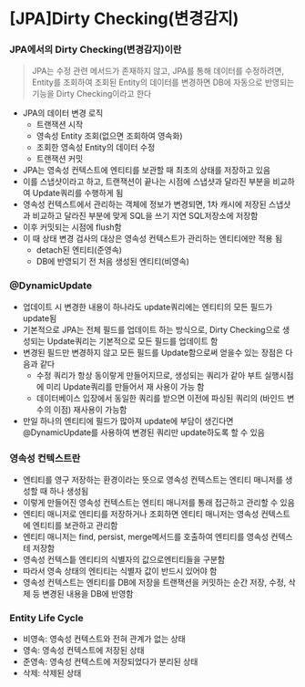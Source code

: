 # [JPA]Dirty Checking(변경감지)

### JPA에서의 Dirty Checking(변경감지)이란
> JPA는 수정 관련 메서드가 존재하지 않고, JPA를 통해 데이터를 수정하려면, Entity를 조회하여 조회된 Entity의 데이터를 변경하면 DB에 자동으로 반영되는 기능을 Dirty Checking이라고 한다
* JPA의 데이터 변경 로직
  * 트랜잭션 시작
  * 영속성 Entity 조회(없으면 조회하여 영속화)
  * 조회한 영속성 Entity의 데이터 수정
  * 트랜잭션 커밋
* JPA는 영속성 컨텍스트에 엔티티를 보관할 때 최초의 상태를 저장하고 있음
* 이를 스냅샷이라고 하고, 트랜잭션이 끝나는 시점에 스냅샷과 달라진 부분을 비교하여 Update쿼리를 수행하게 됨
* 영속성 컨텍스트에서 관리하는 객체에 정보가 변경되면, 1차 캐시에 저장된 스냅샷과 비교하고 달라진 부분에 맞게 SQL을 쓰기 지연 SQL저장소에 저장함
* 이후 커밋되는 시점에 flush함
* 이 때 상태 변경 검사의 대상은 영속성 컨텍스트가 관리하는 엔티티에만 적용 됨
  * detach된 엔티티(준영속)
  * DB에 반영되기 전 처음 생성된 엔티티(비영속)

### @DynamicUpdate
* 업데이트 시 변경한 내용이 하나라도 update쿼리에는 엔티티의 모든 필드가 update됨
* 기본적으로 JPA는 전체 필드를 업데이트 하는 방식으로, Dirty Checking으로 생성되는 Update쿼리는 기본적으로 모든 필드를 업데이트 함
* 변경된 필드만 변경하지 않고 모든 필드를 Update함으로써 얻을수 있는 장점은 다음과 같다
  * 수정 쿼리가 항상 동이랗게 만들어지므로, 생성되는 쿼리가 같아 부트 실행시점에 미리 Update쿼리를 만들어서 재 사용이 가능 함
  * 데이터베이스 입장에서 동일한 쿼리를 받으면 이전에 파싱된 쿼리의 (바인드 변수의 이점) 재사용이 가능함
* 만일 하나의 엔티티에 필드가 많아져 update에 부담이 생긴다면 @DynamicUpdate를 사용하여 변경된 쿼리만 update하도록 할 수 있음

### 영속성 컨텍스트란
* 엔티티를 영구 저장하는 환경이라는 뜻으로 영속성 컨텍스트는 엔티티 매니저를 생성할 때 하나 생성됨
* 이렇게 만들어진 영속성 컨텍스트는 엔티티 매니저를 통래 접근하고 관리할 수 있음
* 엔티티 매니저로 엔티티를 저장하거나 조회하면 엔티티 매니저는 영속성 컨텍스트에 엔티티를 보관하고 관리함
* 엔티티 매니저는 find, persist, merge메서드를 호출하여 엔티티를 영속성 컨텍스테 저장함
* 영속성 컨텍스틑 엔티티의 식별자의 값으로엔티티들을 구분함
* 따라서 영속 상태의 엔티티는 식별자 값이 반드시 있어야 함
* 영속성 컨텍스트는 엔티티를 DB에 저장을 트랜잭션을 커밋하는 순간 저장, 수정, 삭제 등 변경된 내용을 DB에 반영함

### Entity Life Cycle
* 비영속: 영속성 컨텍스트와 전혀 관계가 없는 상태
* 영속: 영속성 컨텍스트에 저장된 상태
* 준영속: 영속성 컨텍스트에 저장되었다가 분리된 상태
* 삭제: 삭제된 상태
